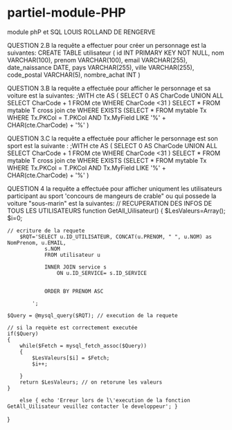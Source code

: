 # partiel-module-PHP

module phP et SQL LOUIS ROLLAND DE RENGERVE


QUESTION 2.B
la requête a effectuer pour créer un personnage est la suivantes:
CREATE TABLE utilisateur
(
    id INT PRIMARY KEY NOT NULL,
    nom VARCHAR(100),
    prenom VARCHAR(100),
    email VARCHAR(255),
    date_naissance DATE,
    pays VARCHAR(255),
    ville VARCHAR(255),
    code_postal VARCHAR(5),
    nombre_achat INT
)

QUESTION 3.B
la requête a effectuée pour afficher le personnage et sa voiture est la suivantes:
;WITH cte AS
(
   SELECT 0 AS CharCode
   UNION ALL
   SELECT CharCode + 1 FROM cte WHERE CharCode <31
)
SELECT
   *
FROM
   mytable T
     cross join cte
WHERE
   EXISTS (SELECT *
        FROM mytable Tx
        WHERE Tx.PKCol = T.PKCol
             AND
              Tx.MyField LIKE '%' + CHAR(cte.CharCode) + '%'
         )
         
QUESTION 3.C
la requête a effectuée pour afficher le personnage est son sport est la suivante :
;WITH cte AS
(
   SELECT 0 AS CharCode
   UNION ALL
   SELECT CharCode + 1 FROM cte WHERE CharCode <31
)
SELECT
   *
FROM
   mytable T
     cross join cte
WHERE
   EXISTS (SELECT *
        FROM mytable Tx
        WHERE Tx.PKCol = T.PKCol
             AND
              Tx.MyField LIKE '%' + CHAR(cte.CharCode) + '%'
         )
         

QUESTION 4
la requête a effectuée pour afficher uniqument les utilisateurs participant au sport 'concours de mangeurs de crable" ou qui possede la voiture "sous-marin" est la suivantes:
// RECUPERATION DES INFOS DE TOUS LES UTILISATEURS
function GetAll_Uilisateur()
{
    $LesValeurs=Array();
    $i=0;
 
    // ecriture de la requete
        $RQT='SELECT u.ID_UTILISATEUR, CONCAT(u.PRENOM, " ", u.NOM) as NomPrenom, u.EMAIL,
                s.NOM
                FROM utilisateur u
                 
                INNER JOIN service s
                    ON u.ID_SERVICE= s.ID_SERVICE
                 
                 
                ORDER BY PRENOM ASC
                 
            ';
                 
    $Query = @mysql_query($RQT); // execution de la requete
     
    // si la requète est correctement executée
    if($Query)
    {
        while($Fetch = mysql_fetch_assoc($Query))
        {  
            $LesValeurs[$i] = $Fetch;
            $i++;
             
        }
        return $LesValeurs; // on retorune les valeurs
    }
         
        else { echo 'Erreur lors de l\'execution de la fonction GetAll_Uilisateur veuillez contacter le developpeur'; }
}
